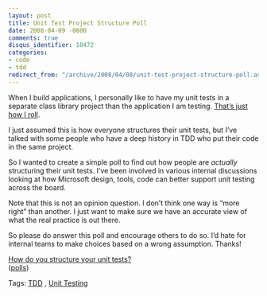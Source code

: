 ```yaml
---
layout: post
title: Unit Test Project Structure Poll
date: 2008-04-09 -0800
comments: true
disqus_identifier: 18472
categories:
- code
- tdd
redirect_from: "/archive/2008/04/08/unit-test-project-structure-poll.aspx/"
---
```


When I build applications, I personally like to have my unit tests in a
separate class library project than the application I am testing.
[That’s just how I
roll](http://haacked.com/archive/2006/10/10/Structuring_Unit_Test_Code.aspx "Structuring Unit Test Code").

I just assumed this is how everyone structures their unit tests, but
I’ve talked with some people who have a deep history in TDD who put
their code in the same project.

So I wanted to create a simple poll to find out how people are
*actually* structuring their unit tests. I’ve been involved in various
internal discussions looking at how Microsoft design, tools, code can
better support unit testing across the board.

Note that this is not an opinion question. I don’t think one way is
“more right” than another. I just want to make sure we have an accurate
view of what the real practice is out there.

So please do answer this poll and encourage others to do so. I’d hate
for internal teams to make choices based on a wrong assumption. Thanks!

[How do you structure your unit
tests?](http://answers.polldaddy.com/poll/506562/) \
 ([polls](http://www.polldaddy.com))

Tags: [TDD](http://technorati.com/tags/TDD/ "TDD tag") , [Unit
Testing](http://technorati.com/tags/Unit%20Testing/ "Unit Testing tag")

